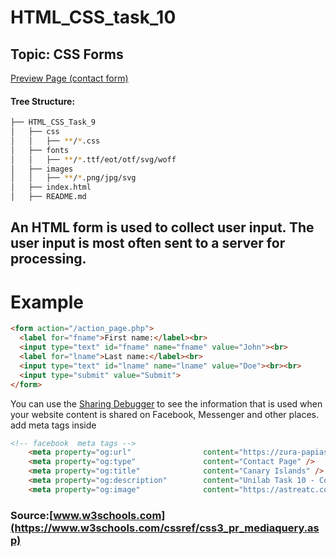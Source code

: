 # HTML_CSS_task_10


## Topic: CSS Forms


[Preview Page (contact form)](https://zura-papiashvili.github.io/HTML_CSS_task_10) 

#### Tree Structure:
```bash
├── HTML_CSS_Task_9
│   ├── css
│   │   ├── **/*.css
│   ├── fonts
│   │   ├── **/*.ttf/eot/otf/svg/woff
│   ├── images
│   │   ├── **/*.png/jpg/svg
│   ├── index.html
│   ├── README.md
```


## An HTML form is used to collect user input. The user input is most often sent to a server for processing.

# Example


``` html
<form action="/action_page.php">
  <label for="fname">First name:</label><br>
  <input type="text" id="fname" name="fname" value="John"><br>
  <label for="lname">Last name:</label><br>
  <input type="text" id="lname" name="lname" value="Doe"><br><br>
  <input type="submit" value="Submit">
</form> 

```

You can use the [Sharing Debugger](https://developers.facebook.com/tools/debug/) to see the information that is used when your website content is shared on Facebook, Messenger and other places. 
add meta tags inside <head>
``` html
<!-- facebook  meta tags -->
    <meta property="og:url"                content="https://zura-papiashvili.github.io/HTML_CSS_task_10/" />
    <meta property="og:type"               content="Contact Page" />
    <meta property="og:title"              content="Canary Islands" />
    <meta property="og:description"        content="Unilab Task 10 - Contact Forms" />
    <meta property="og:image"              content="https://astreatc.com/wp-content/uploads/elementor/thumbs/canaryislands_tmo_2013166_lrg-scaled-e1604774822308-oy2t4gxd7bbprxfwlxru85nkq8hnpl6gcvb4r02bos.jpg" />
```

### Source:[www.w3schools.com](https://www.w3schools.com/cssref/css3_pr_mediaquery.asp)




